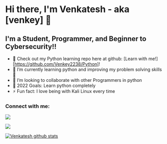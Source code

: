 # Hi there, I'm Venkatesh - aka [venkey] 👋 


## I'm a Student, Programmer, and Beginner to Cybersecurity!!

- 🔭 Check out my Python learning repo here at github: [Learn with me!][https://github.com/Venkey2238/Python]!
- 🌱 I’m currently learning python and improving my problem solving skills 🤣
- 👯 I’m looking to collaborate with other Programmers in python
- 🥅 2022 Goals: Learn python completely
- ⚡ Fun fact: I love being with Kali Linux every time

### Connect with me: 
[![](https://img.shields.io/badge/linkedin-%230077B5.svg?style=for-the-badge&logo=linkedin&logoColor=white)](https://www.linkedin.com/in/chilukamari-venkatesh-371a32193/)

[![](https://img.shields.io/badge/Kaggle-035a7d?style=for-the-badge&logo=kaggle&logoColor=white)](https://www.kaggle.com/venkateshch22384)





[![Venkatesh github stats](https://github-readme-stats.vercel.app/api?username=Venkey2238&count_private=true&show_icons=true&theme=radical&hide_rank=false)](https://github.com/anuraghazra/github-readme-stats)


